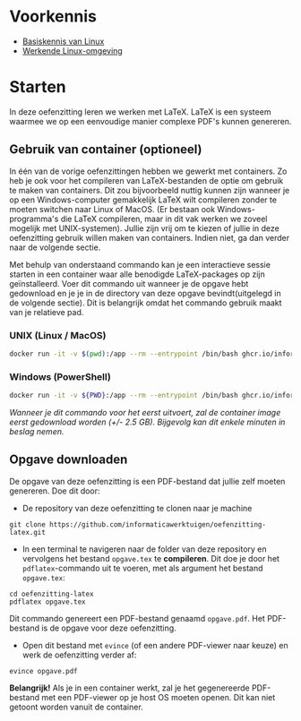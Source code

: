 # Voorkennis

- [Basiskennis van Linux](https://github.com/informaticawerktuigen/oefenzitting-linux)
- [Werkende Linux-omgeving](https://github.com/informaticawerktuigen/klaarzetten-werkomgeving)


# Starten

In deze oefenzitting leren we werken met LaTeX. LaTeX is een systeem waarmee we op een eenvoudige manier complexe PDF's kunnen genereren.


## Gebruik van container (optioneel)

In één van de vorige oefenzittingen hebben we gewerkt met containers.
Zo heb je ook voor het compileren van LaTeX-bestanden de optie om gebruik te maken van containers.
Dit zou bijvoorbeeld nuttig kunnen zijn wanneer je op een Windows-computer gemakkelijk LaTeX wilt compileren zonder te moeten switchen naar Linux of MacOS.
(Er bestaan ook Windows-programma's die LaTeX compileren, maar in dit vak werken we zoveel mogelijk met UNIX-systemen).
Jullie zijn vrij om te kiezen of jullie in deze oefenzitting gebruik willen maken van containers.
Indien niet, ga dan verder naar de volgende sectie.

Met behulp van onderstaand commando kan je een interactieve sessie starten in een container waar alle benodigde LaTeX-packages op zijn geïnstalleerd.
Voer dit commando uit wanneer je de opgave hebt gedownload en je je in de directory van deze opgave bevindt(uitgelegd in de volgende sectie).
Dit is belangrijk omdat het commando gebruik maakt van je relatieve pad.


### UNIX (Linux / MacOS)
```bash
docker run -it -v $(pwd):/app --rm --entrypoint /bin/bash ghcr.io/informaticawerktuigen/latex-compiler
```


### Windows (PowerShell)
```bash
docker run -it -v ${PWD}:/app --rm --entrypoint /bin/bash ghcr.io/informaticawerktuigen/latex-compiler
```

_Wanneer je dit commando voor het eerst uitvoert, zal de container image eerst gedownload worden (+/- 2.5 GB). Bijgevolg kan dit enkele minuten in beslag nemen._


## Opgave downloaden

De opgave van deze oefenzitting is een PDF-bestand dat jullie zelf moeten genereren. Doe dit door:

- De repository van deze oefenzitting te clonen naar je machine

```shell
git clone https://github.com/informaticawerktuigen/oefenzitting-latex.git
```

- In een terminal te navigeren naar de folder van deze repository en vervolgens het bestand `opgave.tex` te **compileren**. Dit doe je door het `pdflatex`-commando uit te voeren, met als argument het bestand `opgave.tex`:

```shell
cd oefenzitting-latex
pdflatex opgave.tex
```

Dit commando genereert een PDF-bestand genaamd `opgave.pdf`. Het PDF-bestand is de opgave voor deze oefenzitting.

- Open dit bestand met `evince` (of een andere PDF-viewer naar keuze) en werk de oefenzitting verder af:

```shell
evince opgave.pdf
```

**Belangrijk!** Als je in een container werkt, zal je het gegenereerde PDF-bestand met een PDF-viewer op je host OS moeten openen. Dit kan niet getoont worden vanuit de container.